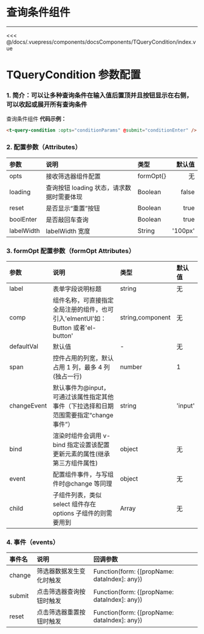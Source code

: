 # 查询条件组件

---

<common-code-format>
  <docsComponents-TQueryCondition-index slot="source"></docsComponents-TQueryCondition-index>
  <<< @/docs/.vuepress/components/docsComponents/TQueryCondition/index.vue
</common-code-format>

# TQueryCondition 参数配置

### 1. 简介：可以让多种查询条件在输入值后置顶并且按钮显示在右侧，可以收起或展开所有查询条件

查询条件组件
**代码示例：**

```html
<t-query-condition :opts="conditionParams" @submit="conditionEnter" />
```

### 2. 配置参数（Attributes）

| 参数       | 说明                                      | 类型      |  默认值 |
| :--------- | :---------------------------------------- | :-------- | ------: |
| opts       | 接收筛选器组件配置                        | formOpt{} |      无 |
| loading    | 查询按钮 loading 状态，请求数据时需要体现 | Boolean   |   false |
| reset      | 是否显示“重置”按钮                        | Boolean   |    true |
| boolEnter  | 是否敲回车查询                            | Boolean   |    true |
| labelWidth | labelWidth 宽度                           | String    | '100px' |

### 3. formOpt 配置参数（formOpt Attributes）

| 参数        | 说明                                                                                  | 类型             | 默认值  |
| :---------- | :------------------------------------------------------------------------------------ | :--------------- | :------ |
| label       | 表单字段说明标题                                                                      | string           | 无      |
| comp        | 组件名称，可直接指定全局注册的组件，也可引入'elmentUI'如：Button 或者'el-button'      | string,component | 无      |
| defaultVal  | 默认值                                                                                | -                | 无      |
| span        | 控件占用的列宽，默认占用 1 列，最多 4 列 (独占一行)                                   | number           | 1       |
| changeEvent | 默认事件为@input，可通过该属性指定其他事件（下拉选择和日期范围需要指定“change 事件”） | string           | 'input' |
| bind        | 渲染时组件会调用 v-bind 指定设置该配置更新元素的属性(继承第三方组件属性)              | object           | 无      |
| event       | 配置组件事件，与写组件时@change 等同理                                                | object           | 无      |
| child       | 子组件列表，类似 select 组件存在 options 子组件的则需要用到                           | Array            | 无      |

### 4. 事件（events）

| 事件名 | 说明                     | 回调参数                                     |
| :----- | :----------------------- | :------------------------------------------- |
| change | 筛选器数据发生变化时触发 | Function(form: {[propName: dataIndex]: any}) |
| submit | 点击筛选器查询按钮时触发 | Function(form: {[propName: dataIndex]: any}) |
| reset  | 点击筛选器重置按钮时触发 | Function(form: {[propName: dataIndex]: any}) |
